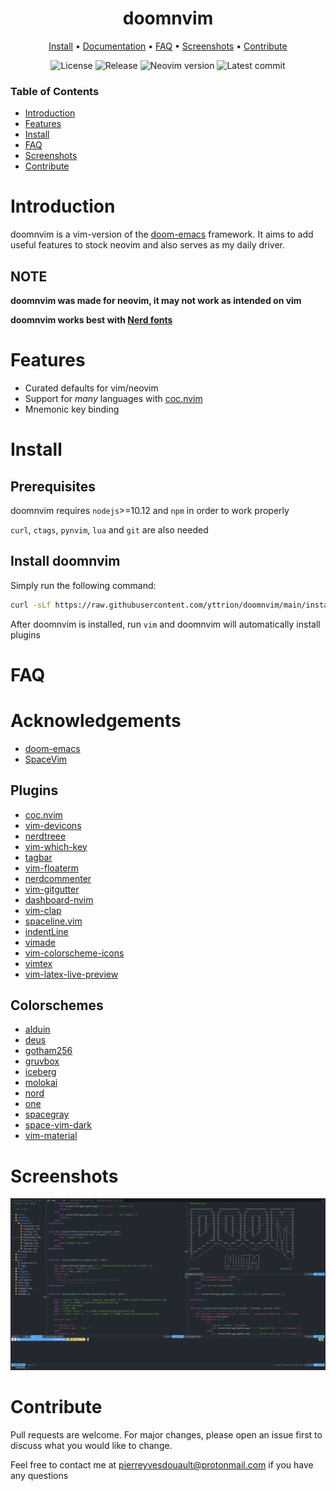 <div align="center">

# doomnvim

[Install](#install) • [Documentation](#documentation) • [FAQ](#faq) • [Screenshots](#screenshots) • [Contribute](#contribute)

![License](https://img.shields.io/github/license/yttrion/doomnvim?style=flat-square)
![Release](https://img.shields.io/github/v/release/yttrion/doomnvim?include_prereleases&style=flat-square)
![Neovim version](https://img.shields.io/badge/Neovim-0.5_--_0.x-57A143?style=flat-square&logo=neovim)
![Latest commit](https://img.shields.io/github/last-commit/yttrion/doomnvim/dev?style=flat-square)

</div>

### Table of Contents
- [Introduction](#introduction)
- [Features](#features)
- [Install](#install)
- [FAQ](#faq)
- [Screenshots](#screenshots)
- [Contribute](#contribute)

# Introduction
doomnvim is a vim-version of the [doom-emacs](https://github.com/hlissner/doom-emacs) framework.
It aims to add useful features to stock neovim and also serves as my daily driver.


## NOTE
**doomnvim was made for neovim, it may not work as intended on vim**

**doomnvim works best with [Nerd fonts](https://github.com/ryanoasis/nerd-fonts)**

# Features

- Curated defaults for vim/neovim
- Support for *many* languages with [coc.nvim](https://github.com/neoclide/coc.nvim)
- Mnemonic key binding

# Install
## Prerequisites

doomnvim requires `nodejs`>=10.12 and `npm` in order to work properly

`curl`, `ctags`, `pynvim`, `lua` and `git` are also needed

## Install doomnvim
Simply run the following command:

```bash
curl -sLf https://raw.githubusercontent.com/yttrion/doomnvim/main/install.sh | bash
```

After doomnvim is installed, run `vim` and doomnvim will automatically install plugins

# FAQ



# Acknowledgements
- [doom-emacs](https://github.com/hlissner/doom-emacs)
- [SpaceVim](https://github.com/SpaceVim/SpaceVim)
## Plugins
- [coc.nvim](https://github.com/neoclide/coc.nvim)
- [vim-devicons](https://github.com/ryanoasis/vim-devicons)
- [nerdtreee](https://github.com/preservim/nerdtree)
- [vim-which-key](https://github.com/liuchengxu/vim-which-key)
- [tagbar](https://github.com/preservim/tagbar)
- [vim-floaterm](https://github.com/voldikss/vim-floaterm)
- [nerdcommenter](https://github.com/preservim/nerdcommenter)
- [vim-gitgutter](https://github.com/airblade/vim-gitgutter)
- [dashboard-nvim](https://github.com/glepnir/dashboard-nvim)
- [vim-clap](https://github.com/liuchengxu/vim-clap)
- [spaceline.vim](https://github.com/glepnir/spaceline.vim)
- [indentLine](https://github.com/Yggdroot/indentLine)
- [vimade](https://github.com/TaDaa/vimade)
- [vim-colorscheme-icons](https://github.com/bryanmylee/vim-colorscheme-icons)
- [vimtex](https://github.com/lervag/vimtex)
- [vim-latex-live-preview](https://github.com/xuhdev/vim-latex-live-preview)
## Colorschemes
- [alduin](https://github.com/AlessandroYorba/Alduin)
- [deus](https://github.com/ajmwagar/vim-deus)
- [gotham256](https://github.com/whatyouhide/vim-gotham)
- [gruvbox](https://github.com/morhetz/gruvbox)
- [iceberg](https://github.com/cocopon/iceberg.vim)
- [molokai](https://github.com/tomasr/molokai)
- [nord](https://github.com/arcticicestudio/nord-vim)
- [one](https://github.com/rakr/vim-one)
- [spacegray](https://github.com/ackyshake/Spacegray.vim)
- [space-vim-dark](https://github.com/liuchengxu/space-vim-dark)
- [vim-material](https://github.com/hzchirs/vim-material)

# Screenshots

![doomnvim Screenshot](https://github.com/yttrion/doomnvim/blob/dev/doomnvim.png?raw=true)

# Contribute
Pull requests are welcome. For major changes, please open an issue first to discuss what you would like to change.

Feel free to contact me at pierreyvesdouault@protonmail.com if you have any questions
